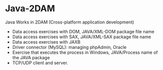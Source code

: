 # Java-2DAM
Java Works in 2DAM (Cross-platform application development)
- Data access exercises with DOM, JAVA/XML-DOM package file name
- Data access exercises with SAX, JAVA/XML-SAX package file name
- Data access exercises with JAXB
- Driver connector (MySQL): managing phpAdmin, Oracle
- Exercise that executes the process in Windows, JAVA/Process name of the JAVA package
- TCP/UDP client and server.
